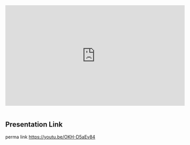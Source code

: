 

  
  <iframe width="560" height="315" src="https://www.youtube.com/embed/OKH-D5aEv84" title="YouTube video player" frameborder="0" allow="accelerometer; autoplay; clipboard-write; encrypted-media; gyroscope; picture-in-picture; web-share" allowfullscreen></iframe>
  
  <br/>
    <br/>
  
  ## Presentation Link

  perma link https://youtu.be/OKH-D5aEv84


